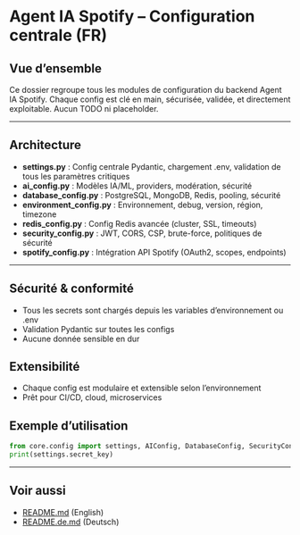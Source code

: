 # Agent IA Spotify – Configuration centrale (FR)

## Vue d’ensemble
Ce dossier regroupe tous les modules de configuration du backend Agent IA Spotify. Chaque config est clé en main, sécurisée, validée, et directement exploitable. Aucun TODO ni placeholder.

---

## Architecture
- **settings.py** : Config centrale Pydantic, chargement .env, validation de tous les paramètres critiques
- **ai_config.py** : Modèles IA/ML, providers, modération, sécurité
- **database_config.py** : PostgreSQL, MongoDB, Redis, pooling, sécurité
- **environment_config.py** : Environnement, debug, version, région, timezone
- **redis_config.py** : Config Redis avancée (cluster, SSL, timeouts)
- **security_config.py** : JWT, CORS, CSP, brute-force, politiques de sécurité
- **spotify_config.py** : Intégration API Spotify (OAuth2, scopes, endpoints)

---

## Sécurité & conformité
- Tous les secrets sont chargés depuis les variables d’environnement ou .env
- Validation Pydantic sur toutes les configs
- Aucune donnée sensible en dur

## Extensibilité
- Chaque config est modulaire et extensible selon l’environnement
- Prêt pour CI/CD, cloud, microservices

## Exemple d’utilisation
```python
from core.config import settings, AIConfig, DatabaseConfig, SecurityConfig
print(settings.secret_key)
```

---

## Voir aussi
- [README.md](./README.md) (English)
- [README.de.md](./README.de.md) (Deutsch)

